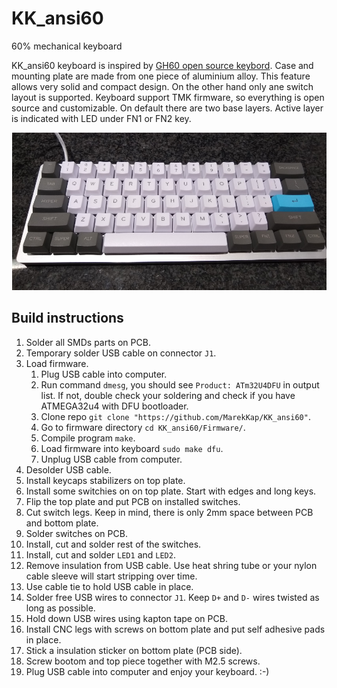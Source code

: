 # KK_ansi60
60% mechanical keyboard

KK_ansi60 keyboard is inspired by [GH60 open source keybord](https://github.com/komar007/gh60).
Case and mounting plate are made from one piece of aluminium alloy. This feature allows very
solid and compact design. On the other hand only ane switch layout is supported.
Keyboard support TMK firmware, so everything is open source and customizable. On default there
are two base layers. Active layer is indicated with LED under FN1 or FN2 key.

![title image](https://github.com/MarekKap/KK_ansi60/blob/master/Other/title_image.png)

## Build instructions
1. Solder all SMDs parts on PCB.
2. Temporary solder USB cable on connector `J1`.
3. Load firmware.
   1. Plug USB cable into computer.
   2. Run command `dmesg`, you should see `Product: ATm32U4DFU` in output list. If not,
      double check your soldering and check if you have ATMEGA32u4 with DFU bootloader.
   3. Clone repo `git clone "https://github.com/MarekKap/KK_ansi60"`.
   4. Go to firmware directory `cd KK_ansi60/Firmware/`.
   5. Compile program `make`.
   6. Load firmware into keyboard `sudo make dfu`.
   7. Unplug USB cable from computer.
4. Desolder USB cable.
5. Install keycaps stabilizers on top plate.
6. Install some switchies on on top plate. Start with edges and long keys.
7. Flip the top plate and put PCB on installed switches.
8. Cut switch legs. Keep in mind, there is only 2mm space between PCB and bottom plate.
9. Solder switches on PCB.
10. Install, cut and solder rest of the switches.
11. Install, cut and solder `LED1` and `LED2`.
12. Remove insulation from USB cable. Use heat shring tube or your nylon cable sleeve will
    start stripping over time.
13. Use cable tie to hold USB cable in place.
14. Solder free USB wires to connector `J1`. Keep `D+` and `D-` wires twisted as long as
    possible.
15. Hold down USB wires using kapton tape on PCB.
16. Install CNC legs with screws on bottom plate and put self adhesive pads in place.
17. Stick a insulation sticker on bottom plate (PCB side).
18. Screw bootom and top piece together with M2.5 screws.
19. Plug USB cable into computer and enjoy your keyboard. :-)

